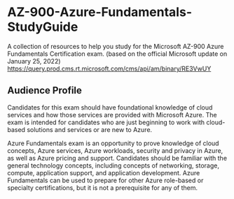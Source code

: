 # AZ-900-Azure-Fundamentals-StudyGuide
A collection of resources to help you study for the Microsoft AZ-900 Azure Fundamentals Certification exam. (based on the official Microsoft update on January 25, 2022) https://query.prod.cms.rt.microsoft.com/cms/api/am/binary/RE3VwUY 

## Audience Profile
Candidates for this exam should have foundational knowledge of cloud services and how those services are provided with Microsoft Azure. The exam is intended for candidates who are just beginning to work with cloud-based solutions and services or are new to Azure.

Azure Fundamentals exam is an opportunity to prove knowledge of cloud concepts, Azure services, Azure workloads, security and privacy in Azure, as well as Azure pricing and support. Candidates should be familiar with the general technology concepts, including concepts of networking, storage, compute, application support, and application development. Azure Fundamentals can be used to prepare for other Azure role-based or specialty certifications, but it is not a prerequisite for any of them.

